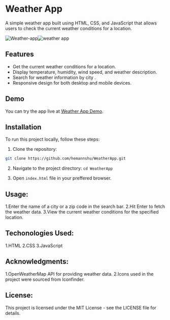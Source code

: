 # Weather App

A simple weather app built using HTML, CSS, and JavaScript that allows users to check the current weather conditions for a location.

![Weather-app](https://github.com/Hemannshu/WeatherApp/assets/141823832/b729f32c-ff45-4105-8dec-3df0d3e6befd)![weather app](https://github.com/Hemannshu/WeatherApp/assets/141823832/6294bf63-2252-4c8e-8b1d-2d10849bd3d2)



## Features


- Get the current weather conditions for a location.
- Display temperature, humidity, wind speed, and weather description.
- Search for weather information by city .
- Responsive design for both desktop and mobile devices.


## Demo

You can try the app live at [Weather App Demo](https://weather-app-hemannshu.vercel.app).

## Installation

To run this project locally, follow these steps:

1. Clone the repository:

```bash
git clone https://github.com/hemannshu/WeatherApp.git
```


2. Navigate to the project directory:
  ```cd WeatherApp```<br>

3. Open ```index.html``` file in your preffered browser.

## Usage:<br>

1.Enter the name of a city or a zip code in the search bar.
2.Hit Enter to fetch the weather data.
3.View the current weather conditions for the specified location.


## Techonologies Used:<br>

1.HTML
2.CSS
3.JavaScript

## Acknowledgments:<br>
1.OpenWeatherMap API for providing weather data.
2.Icons used in the project were sourced from Iconfinder.

## License:<br>

This project is licensed under the MIT License - see the LICENSE file for details.
